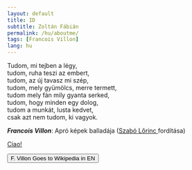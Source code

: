 ```yaml
---
layout: default
title: ID
subtitle: Zoltán Fábián
permalink: /hu/aboutme/
tags: [Francois Villon]
lang: hu
---
```


Tudom, mi tejben a légy,  
tudom, ruha teszi az embert,  
tudom, az új tavasz mi szép,  
tudom, mely gyümölcs, merre termett,  
tudom mely fán mily gyanta serked,  
tudom, hogy minden egy dolog,  
tudom a munkát, lusta kedvet,  
csak azt nem tudom, ki vagyok.

<b><span title="A ne'er-do-well who was involved in criminal behavior and had multiple encounters with law enforcement authorities, Villon wrote about some of these experiences in his poems."><dfn>Francois Villon</dfn></span></b>: Apró képek balladája ([Szabó Lőrinc ](https://en.wikipedia.org/wiki/L%C5%91rinc_Szab%C3%B3) fordítása)

[Ciao!](https://en.wikipedia.org/wiki/Fran%C3%A7ois_Villon#/media/File:Francois_Villon_1489.jpg)

<a href="https://en.wikipedia.org/wiki/Fran%C3%A7ois_Villon"><button type="button" class="btn btn-lg btn-primary" data-toggle="popover" title="A ne'er-do-well who was involved in criminal behavior and had multiple encounters with law enforcement authorities" data-content="Some content inside the popover">F. Villon Goes to Wikipedia in EN</button></a>
<div>


